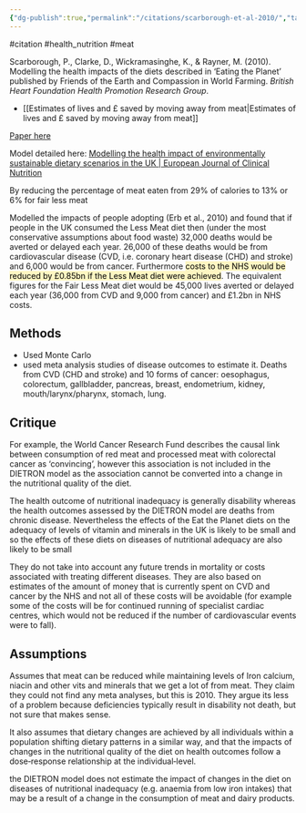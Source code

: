 ```yaml
---
{"dg-publish":true,"permalink":"/citations/scarborough-et-al-2010/","tags":["#citation","#health_nutrition","#meat"],"created":"2025-10-23T17:42:46.597+01:00","updated":"2025-10-23T18:06:08.948+01:00"}
---
```


#citation #health_nutrition #meat 

Scarborough, P., Clarke, D., Wickramasinghe, K., & Rayner, M. (2010). Modelling the health impacts of the diets described in ‘Eating the Planet’ published by Friends of the Earth and Compassion in World Farming. _British Heart Foundation Health Promotion Research Group_.

- [[Estimates of lives and £ saved by moving away from meat\|Estimates of lives and £ saved by moving away from meat]]

[Paper here](https://www.ndph.ox.ac.uk/food-ncd/files/about/modelling-health-impacts.pdf)

Model detailed here: [Modelling the health impact of environmentally sustainable dietary scenarios in the UK | European Journal of Clinical Nutrition](https://www.nature.com/articles/ejcn201234)

By reducing the percentage of meat eaten from 29% of calories to 13% or 6% for fair less meat

Modelled the impacts of people adopting (Erb et al., 2010) and found that if people in the UK consumed the Less Meat diet then (under the most conservative assumptions about food waste) 32,000 deaths would be averted or delayed each year. 26,000 of these deaths would be from cardiovascular disease (CVD, i.e. coronary heart disease (CHD) and stroke) and 6,000 would be from cancer. Furthermore <mark style="background: #FFF3A3A6;">costs to the NHS would be reduced by £0.85bn if the Less Meat diet were achieved</mark>. The equivalent figures for the Fair Less Meat diet would be 45,000 lives averted or delayed each year (36,000 from CVD and 9,000 from cancer) and £1.2bn in NHS costs.

## Methods
- Used Monte Carlo
- used meta analysis studies of disease outcomes to estimate it. Deaths from CVD (CHD and stroke) and 10 forms of cancer: oesophagus, colorectum, gallbladder, pancreas, breast, endometrium, kidney, mouth/larynx/pharynx, stomach, lung.

## Critique
For example, the World Cancer Research Fund describes the causal link between consumption of red meat and processed meat with colorectal cancer as ‘convincing’, however this association is not included in the DIETRON model as the association cannot be converted into a change in the nutritional quality of the diet.

The health outcome of nutritional inadequacy is generally disability whereas the health outcomes assessed by the DIETRON model are deaths from chronic disease. Nevertheless the effects of the Eat the Planet diets on the adequacy
of levels of vitamin and minerals in the UK is likely to be small and so the effects of these diets on diseases of nutritional adequacy are also likely to be small 

They do not take into account any future trends in mortality or costs associated with treating different diseases. They are also based on estimates of the amount of money that is currently spent on CVD and cancer by the NHS and not all of these costs will be avoidable (for example some of the costs will be for continued running of specialist cardiac centres, which would not be reduced if the number of cardiovascular events were to fall).
## Assumptions
Assumes that meat can be reduced while maintaining levels of Iron calcium, niacin and other vits and minerals that we get a lot of from meat. They claim they could not find any meta analyses, but this is 2010. They argue its less of a problem because deficiencies typically result in disability not death, but not sure that makes sense.

It also assumes that dietary changes are achieved by all individuals within a population shifting dietary patterns in a similar way, and that the impacts of changes in the nutritional quality of the diet on health outcomes follow a dose‐response relationship at the individual‐level.

the DIETRON model does not estimate the impact of changes in the diet on
diseases of nutritional inadequacy (e.g. anaemia from low iron intakes) that may be a result of a
change in the consumption of meat and dairy products.
